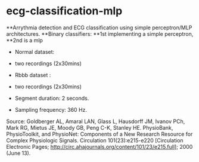 # ecg-classification-mlp

**Arrythmia detection and ECG classification using simple perceptron/MLP architectures.
**Binary classifiers:
**1st implementing a simple perceptron, 
**2nd is a mlp

- Normal dataset:
- two recordings (2x30mins)
- Rbbb dataset :
- two recordings (2x30mins)

- Segment duration: 2 seconds.
- Sampling frequency: 360 Hz.

Source:
Goldberger AL, Amaral LAN, Glass L, Hausdorff JM, Ivanov PCh, Mark RG, Mietus JE, Moody GB, Peng C-K, Stanley HE. PhysioBank, PhysioToolkit, and PhysioNet: Components of a New Research Resource for Complex Physiologic Signals. Circulation 101(23):e215-e220 [Circulation Electronic Pages; http://circ.ahajournals.org/content/101/23/e215.full]; 2000 (June 13). 
